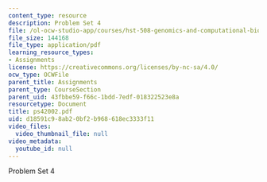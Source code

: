 ```yaml
---
content_type: resource
description: Problem Set 4
file: /ol-ocw-studio-app/courses/hst-508-genomics-and-computational-biology-fall-2002/d18591c98ab20bf2b968618ec3333f11_ps42002.pdf
file_size: 144168
file_type: application/pdf
learning_resource_types:
- Assignments
license: https://creativecommons.org/licenses/by-nc-sa/4.0/
ocw_type: OCWFile
parent_title: Assignments
parent_type: CourseSection
parent_uid: 43fbbe59-f66c-1bdd-7edf-018322523e8a
resourcetype: Document
title: ps42002.pdf
uid: d18591c9-8ab2-0bf2-b968-618ec3333f11
video_files:
  video_thumbnail_file: null
video_metadata:
  youtube_id: null
---
```

Problem Set 4